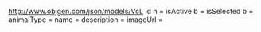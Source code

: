 http://www.objgen.com/json/models/VcL
id n = 
isActive b = 
isSelected b = 
animalType = 
name = 
description = 
imageUrl = 
